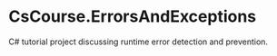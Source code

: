 # CsCourse.ErrorsAndExceptions
C# tutorial project discussing runtime error detection and prevention.
